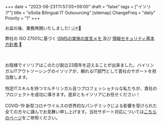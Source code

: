 +++
date = "2023-08-23T11:57:05+09:00"
draft = "false"
tags = ["イソリア"]
title = "eSolia Bilingual IT Outsourcing"
[sitemap]
  ChangeFreq = "daily"
  Priority = "1"
+++

<!-- <span class="tag is-danger is-large">1月4日まで年末年始休暇中。あけましておめでとうございます！ 🇯🇵㊗️</span><br><br>  -->
<!-- <span class="tag is-danger is-large">8月16日までお盆休暇中。🇯🇵🪷</span><br> -->
<span class="tag is-danger is-large">お盆の後、業務再開いたしました! 🇯🇵🪷</span><br> 
<!-- <a href="/post/20210222-esolia-office-move-to-shiodome/" class="button is-danger is-size-6-mobile is-medium">引っ越しました! 🎉</a> -->
<!-- <span class="tag is-danger is-large">イソリアはペーパーレス実施中で、お見積もり、納品書、請求書や</span> -->
<!-- <span class="tag is-danger is-large">レポートなどのPDFをメールの配信のみとさせて頂いております。</span> -->
<!-- <span class="tag is-danger is-large">ご理解、ご協力の程、誠にありがとうございます。♻️</span> -->

<span class="tag is-danger is-large">弊社の ISO 27001に基づく <a href="https://esolia.pro/ismsexecmemo" class="has-text-esolia-yellow-2"> ISMSの実施の宣言メモ </a> 及び <a href="https://esolia.pro/basesecpol" class="has-text-esolia-yellow-2"> 情報セキュリティ基本⽅針書 </a> 🚀</span>

<br><br>
お陰様でイソリアはこのたび<span class="has-text-esolia-yellow-2">創立23周年</span>を迎えることが出来ました。バイリンガルITアウトソーシングのイソリアが、頼れるIT部門として貴社のサポートを担当致します。<br><br>
特定ITスキルを持つマルチリンガル且つプロフェッショナルな私たちが、貴社のプロジェクトを成功に導きます。是非ともイソリアにお任せください！ 
<br><br>
COVID-19 新型コロナウイルスの世界的なパンデミックによる影響を受けられた全ての方々に謹んでお見舞い申し上げます。当社サポート対応については[こちらのページ](/post/covid-19-state-of-emergency-4/)をご参照ください。
